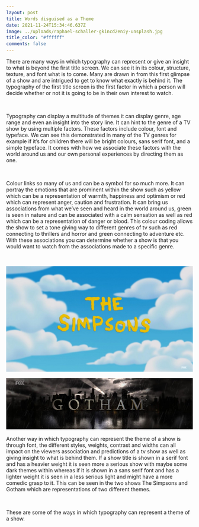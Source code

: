 ```yaml
---
layout: post
title: Words disguised as a Theme
date: 2021-11-24T15:34:46.637Z
image: ../uploads/raphael-schaller-gkincd2eniy-unsplash.jpg
title_color: "#ffffff"
comments: false
---
```

There are many ways in which typography can represent or give an insight to what is beyond the first title screen. We can see it in its colour, structure, texture, and font what is to come. Many are drawn in from this first glimpse of a show and are intrigued to get to know what exactly is behind it. The typography of the first title screen is the first factor in which a person will decide whether or not it is going to be in their own interest to watch.

 

Typography can display a multitude of themes it can display genre, age range and even an insight into the story line. It can hint to the genre of a TV show by using multiple factors. These factors include colour, font and typeface. We can see this demonstrated in many of the TV genres for example if it’s for children there will be bright colours, sans serif font, and a simple typeface. It comes with how we associate these factors with the world around us and our own personal experiences by directing them as one. 

 

Colour links so many of us and can be a symbol for so much more. It can portray the emotions that are prominent within the show such as yellow which can be a representation of warmth, happiness and optimism or red which can represent anger, caution and frustration. It can bring us associations from what we’ve seen and heard in the world around us, green is seen in nature and can be associated with a calm sensation as well as red which can be a representation of danger or blood. This colour coding allows the show to set a tone giving way to different genres of tv such as red connecting to thrillers and horror and green connecting to adventure etc. With these associations you can determine whether a show is that you would want to watch from the associations made to a specific genre. 

 

![](../uploads/image.jpeg "The Simpsons Title Screen")

![](../uploads/i7jlgzn.jpg "Gotham Title Screen")

Another way in which typography can represent the theme of a show is through font, the different styles, weights, contrast and widths can all impact on the viewers association and predictions of a tv show as well as giving insight to what is behind them. If a show title is shown in a serif font and has a heavier weight it is seen more a serious show with maybe some dark themes within whereas if it is shown in a sans serif font and has a lighter weight it is seen in a less serious light and might have a more comedic grasp to it. This can be seen in the two shows The Simpsons and Gotham which are representations of two different themes. 

 

These are some of the ways in which typography can represent a theme of a show.